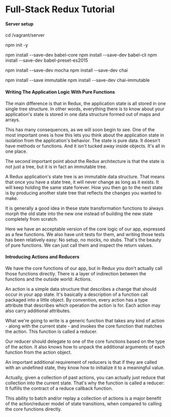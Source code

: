 # Full-Stack Redux Tutorial

#### Server setup

cd /vagrant/server

npm init -y

npm install --save-dev babel-core
npm install --save-dev babel-cli
npm install --save-dev babel-preset-es2015

npm install --save-dev mocha
npm install --save-dev chai

npm install --save immutable
npm install --save-dev chai-immutable


#### Writing The Application Logic With Pure Functions

The main difference is that in Redux, the application state is all stored in one single tree structure. In other words, everything there is to know about your application's state is stored in one data structure formed out of maps and arrays.

This has many consequences, as we will soon begin to see. One of the most important ones is how this lets you think about the application state in isolation from the application's behavior. The state is pure data. It doesn't have methods or functions. And it isn't tucked away inside objects. It's all in one place.

The second important point about the Redux architecture is that the state is not just a tree, but it is in fact an immutable tree.

A Redux application's state tree is an immutable data structure. That means that once you have a state tree, it will never change as long as it exists. It will keep holding the same state forever. How you then go to the next state is by producing another state tree that reflects the changes you wanted to make.

It is generally a good idea in these state transformation functions to always morph the old state into the new one instead of building the new state completely from scratch.

Here we have an acceptable version of the core logic of our app, expressed as a few functions. We also have unit tests for them, and writing those tests has been relatively easy: No setup, no mocks, no stubs. That's the beauty of pure functions. We can just call them and inspect the return values.

#### Introducing Actions and Reducers

We have the core functions of our app, but in Redux you don't actually call those functions directly. There is a layer of indirection between the functions and the outside world: Actions.

An action is a simple data structure that describes a change that should occur in your app state. It's basically a description of a function call packaged into a little object. By convention, every action has a type attribute that describes which operation the action is for. Each action may also carry additional attributes.

What we're going to write is a generic function that takes any kind of action - along with the current state - and invokes the core function that matches the action. This function is called a reducer.

Our reducer should delegate to one of the core functions based on the type of the action. It also knows how to unpack the additional arguments of each function from the action object.

An important additional requirement of reducers is that if they are called with an undefined state, they know how to initialize it to a meaningful value.

Actually, given a collection of past actions, you can actually just reduce that collection into the current state. That's why the function is called a reducer: It fulfills the contract of a reduce callback function.

This ability to batch and/or replay a collection of actions is a major benefit of the action/reducer model of state transitions, when compared to calling the core functions directly.

